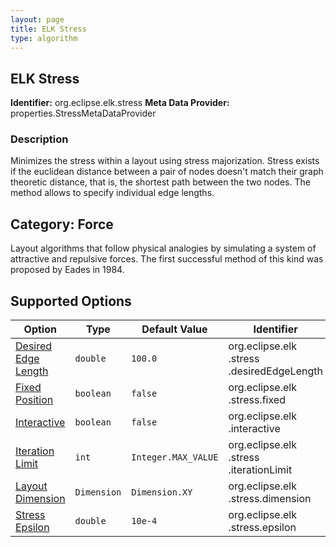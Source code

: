 ```yaml
---
layout: page
title: ELK Stress
type: algorithm
---
```

## ELK Stress

**Identifier:** org.eclipse.elk.stress
**Meta Data Provider:** properties.StressMetaDataProvider

### Description

Minimizes the stress within a layout using stress majorization. Stress exists if the euclidean distance between a pair of nodes doesn't match their graph theoretic distance, that is, the shortest path between the two nodes. The method allows to specify individual edge lengths.

## Category: Force

Layout algorithms that follow physical analogies by simulating a system of attractive and repulsive forces. The first successful method of this kind was proposed by Eades in 1984.

## Supported Options

Option | Type | Default Value | Identifier
----|----|----|----
[Desired Edge Length](org-eclipse-elk-stress-desiredEdgeLength) | `double` | `100.0` | org&#8203;.eclipse&#8203;.elk&#8203;.stress&#8203;.desiredEdgeLength
[Fixed Position](org-eclipse-elk-stress-fixed) | `boolean` | `false` | org&#8203;.eclipse&#8203;.elk&#8203;.stress&#8203;.fixed
[Interactive](org-eclipse-elk-interactive) | `boolean` | `false` | org&#8203;.eclipse&#8203;.elk&#8203;.interactive
[Iteration Limit](org-eclipse-elk-stress-iterationLimit) | `int` | `Integer.MAX_VALUE` | org&#8203;.eclipse&#8203;.elk&#8203;.stress&#8203;.iterationLimit
[Layout Dimension](org-eclipse-elk-stress-dimension) | `Dimension` | `Dimension.XY` | org&#8203;.eclipse&#8203;.elk&#8203;.stress&#8203;.dimension
[Stress Epsilon](org-eclipse-elk-stress-epsilon) | `double` | `10e-4` | org&#8203;.eclipse&#8203;.elk&#8203;.stress&#8203;.epsilon

